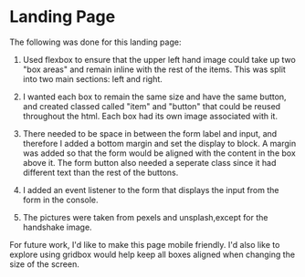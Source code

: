 # Landing Page

The following was done for this landing page:

1. Used flexbox to ensure that the upper left hand image could take up two "box areas" and remain inline with the rest of the items. This was split into two main sections: left and right.

2. I wanted each box to remain the same size and have the same button, and created classed called "item" and "button" that could be reused throughout the html. Each box had its own image associated with it.

3. There needed to be space in between the form label and input, and therefore I added a bottom margin and set the display to block. A margin was added so that the form would be aligned with the content in the box above it. The form button also needed a seperate class since it had different text than the rest of the buttons.

4. I added an event listener to the form that displays the input from the form in the console.

5. The pictures were taken from pexels and unsplash,except for the handshake image.

For future work, I'd like to make this page mobile friendly. I'd also like to explore using gridbox would help keep all boxes aligned when changing the size of the screen.
